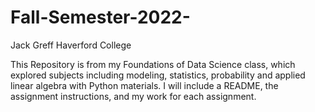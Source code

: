 # Fall-Semester-2022-
Jack Greff
Haverford College

This Repository is from my Foundations of Data Science class, which explored subjects including modeling, statistics, probability and applied linear algebra with Python materials. I will include a README, the assignment instructions, and my work for each assignment.

